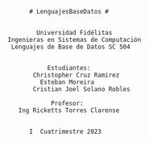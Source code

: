           # LenguajesBaseDatos #
    
    
            Universidad Fidélitas
    Ingenieras en Sistemas de Computación
     Lenguajes de Base de Datos SC 504


               Estudiantes:
           Christopher Cruz Ramirez
             Esteban Moreira
           Cristian Joel Solano Robles

                Profesor:
       Ing Ricketts Torres Clarense


          I  Cuatrimestre 2023
